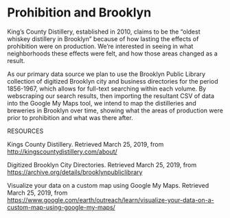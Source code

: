 # Prohibition and Brooklyn
King’s County Distillery, established in 2010, claims to be the “oldest whiskey distillery in Brooklyn” because of how lasting the effects of prohibition were on production. We’re interested in seeing in what neighborhoods these effects were felt, and how those areas changed as a result.

As our primary data source we plan to use the Brooklyn Public Library collection of digitized Brooklyn city and business directories for the period 1856-1967, which allows for full-text searching within each volume. By webscraping our search results, then importing the resultant CSV of data into the Google My Maps tool, we intend to map the distilleries and breweries in Brooklyn over time, showing what the areas of production were prior to prohibition and what was there after. 

 

RESOURCES

Kings County Distillery. Retrieved March 25, 2019, from http://kingscountydistillery.com/about/

Digitized Brooklyn City Directories. Retrieved March 25, 2019, from https://archive.org/details/brooklynpubliclibrary  

Visualize your data on a custom map using Google My Maps. Retrieved March 25, 2019, from https://www.google.com/earth/outreach/learn/visualize-your-data-on-a-custom-map-using-google-my-maps/

 

 

 

